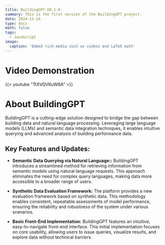 ```yaml
---
title: BuildingGPT-V0.1.0
summary: This is the first version of the BuildingGPT project.
date: 2024-11-24
type: docs
math: false
tags:
  - JavaScript
image:
  caption: 'Embed rich media such as videos and LaTeX math'
---
```


# Video Demonstration

{{< youtube "TtXVGVKuW8A" >}}

# About BuildingGPT
BuildingGPT is a cutting-edge solution designed to bridge the gap between building data and natural language processing. Leveraging large language models (LLMs) and semantic data integration techniques, it enables intuitive querying and advanced analysis of building performance data.

## Key Features and Updates: 
- **Semantic Data Querying via Natural Language::** 
BuildingGPT introduces a streamlined method for retrieving information from semantic models using natural language requests. This approach eliminates the need for complex query languages, making data more accessible to a broader range of users.

- **Synthetic Data Evaluation Framework:**
The platform provides a new evaluation framework based on synthetic data. This methodology enables consistent, repeatable assessments of model performance, ensuring the reliability and robustness of the system under various scenarios.

- **Basic Front-End Implementation:**
BuildingGPT features an intuitive, easy-to-navigate front-end interface. This initial implementation focuses on core usability, allowing users to issue queries, visualize results, and explore data without technical barriers.
